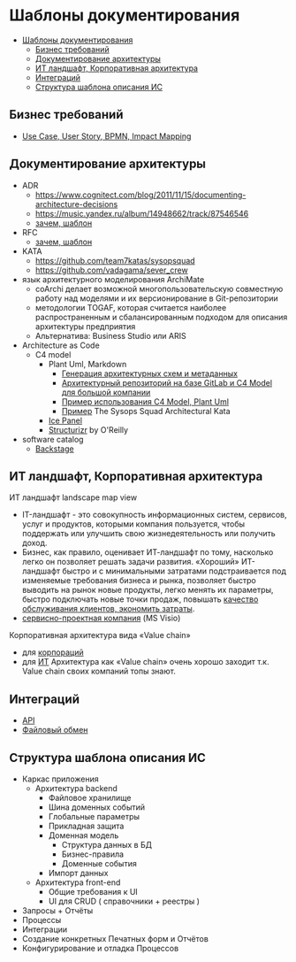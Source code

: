 # Шаблоны документирования

- [Шаблоны документирования](#шаблоны-документирования)
  - [Бизнес требований](#бизнес-требований)
  - [Документирование архитектуры](#документирование-архитектуры)
  - [ИТ ландшафт, Корпоративная архитектура](#ит-ландшафт-корпоративная-архитектура)
  - [Интеграций](#интеграций)
  - [Структура шаблона описания ИС](#структура-шаблона-описания-ис)

## Бизнес требований

- [Use Case, User Story, BPMN, Impact Mapping](../../analytic/ba.md)

## Документирование архитектуры

- ADR
  - https://www.cognitect.com/blog/2011/11/15/documenting-architecture-decisions
  - https://music.yandex.ru/album/14948662/track/87546546
  - [зачем, шаблон](https://habr.com/ru/company/dododev/blog/578052/)
- RFC
  - [зачем, шаблон](https://brunoscheufler.com/blog/2020-07-04-documenting-design-decisions-using-rfcs-and-adrs)
- KATA
  - https://github.com/team7katas/sysopsquad
  - https://github.com/vadagama/sever_crew
- язык архитектурного моделирования ArchiMate
  - coArchi делает возможной многопользовательскую совместную работу над моделями и их версионирование в Git-репозитории
  - методологии TOGAF, которая считается наиболее распространенным и сбалансированным подходом для описания архитектуры предприятия
  - Альтернатива: Business Studio или ARIS
- Architecture as Code
  - C4 model
    - Plant Uml, Markdown
      - [Генерация архитектурных схем и метаданных](https://www.youtube.com/watch?v=RFLG44oB7N4)
      - [Архитектурный репозиторий на базе GitLab и C4 Model для большой компании](https://www.youtube.com/watch?v=cTM6M6BbuMs)
      - [Пример использования C4 Model, Plant Uml](https://dzone.com/articles/architecture-as-code-with-c4-and-plantuml)
      - [Пример](https://github.com/team7katas/sysopsquad) The Sysops Squad Architectural Kata
    - [Ice Panel](https://icepanel.io/)
    - [Structurizr](https://structurizr.com/)
by O'Reilly
- software catalog
  - [Backstage](https://backstage.io/)

## ИТ ландшафт, Корпоративная архитектура

ИТ ландшафт landscape map view

- IT-ландшафт - это совокупность информационных систем, сервисов, услуг и продуктов, которыми компания пользуется, чтобы поддержать или улучшить свою жизнедеятельность или получить доход.
- Бизнес, как правило, оценивает ИТ-ландшафт по тому, насколько легко он позволяет решать задачи развития. «Хороший» ИТ-ландшафт быстро и с минимальными затратами подстраивается под изменяемые требования бизнеса и рынка, позволяет быстро выводить на рынок новые продукты, легко менять их параметры, быстро подключать новые точки продаж, повышать [качество обслуживания клиентов, экономить затраты](https://avtopilot-center.ru/landshaft-sistemy-arhitektura-predpriyatiya-strategicheskii-podhod-k-it-biznes-ocenivaet-it-landshaft.html).
- [сервисно-проектная компания](https://t.me/it_aces/2428) (MS Visio)
  
Корпоративная архитектура вида «Value chain»

- для [корпораций](https://t.me/it_aces/2425)
- для [ИТ](https://t.me/it_aces/2427)
Архитектура как «Value chain» очень хорошо заходит т.к. Value chain своих компаний топы знают.

## Интеграций

- [API](https://www.artofba.com/post/systems-integration-api)
- [Файловый обмен](https://www.artofba.com/post/%D0%BE%D0%BF%D0%B8%D1%81%D0%B0%D0%BD%D0%B8%D0%B5-%D1%82%D1%80%D0%B5%D0%B1%D0%BE%D0%B2%D0%B0%D0%BD%D0%B8%D0%B9-%D0%BA-%D0%B8%D0%BD%D1%82%D0%B5%D0%B3%D1%80%D0%B0%D1%86%D0%B8%D0%B8-%D1%87%D0%B0%D1%81%D1%82%D1%8C-1-%D1%84%D0%B0%D0%B9%D0%BB%D0%BE%D0%B2%D1%8B%D0%B9-%D0%BE%D0%B1%D0%BC%D0%B5%D0%BD)

## Структура шаблона описания ИС

- Каркас приложения  
  - Архитектура backend
    - Файловое хранилище
    - Шина доменных событий
    - Глобальные параметры  
    - Прикладная защита
    - Доменная модель
      - Структура данных в БД
      - Бизнес-правила
      - Доменные события
    - Импорт данных
  - Архитектура front-end
    - Общие требования к UI
    - UI для CRUD ( справочники +  реестры )
- Запросы +  Отчёты
- Процессы
- Интеграции
- Создание конкретных Печатных форм и Отчётов
- Конфигурирование и отладка Процессов
